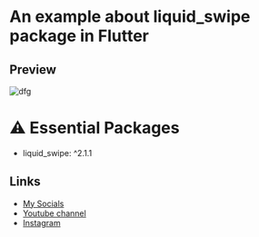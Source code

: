 # An example about liquid_swipe package in Flutter
## Preview
![dfg](https://user-images.githubusercontent.com/91388754/155883444-c92e97d7-9fce-4ee1-9bd6-b59bc86484d5.gif)

# ⚠️ Essential Packages 
* liquid_swipe: ^2.1.1
## Links
* [My Socials](https://znap.link/CodeWithFlexz)
* [Youtube channel](https://www.youtube.com/channel/UCLVrYXt3SL9rT-IcDmgU9Wg)
* [Instagram](https://instagram.com/codewithflexz)

